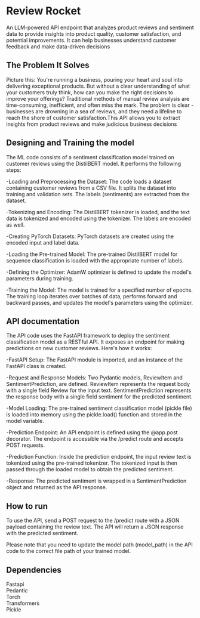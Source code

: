 # Review Rocket

An LLM-powered API endpoint that analyzes product reviews and sentiment data to provide insights into product quality, customer satisfaction, and potential improvements. It can help businesses understand customer feedback and make data-driven decisions

## The Problem It Solves

Picture this: You're running a business, pouring your heart and soul into delivering exceptional products. But without a clear understanding of what your customers truly think, how can you make the right decisions to improve your offerings? Traditional methods of manual review analysis are time-consuming, inefficient, and often miss the mark. The problem is clear - businesses are drowning in a sea of reviews, and they need a lifeline to reach the shore of customer satisfaction.This API allows you to extract insights from product reviews and make judicious business decisions


## Designing and Training the model

The ML code consists of a sentiment classification model trained on customer reviews using the DistilBERT model. It performs the following steps:

-Loading and Preprocessing the Dataset: The code loads a dataset containing customer reviews from a CSV file. It splits the dataset into training and validation sets. The labels (sentiments) are extracted from the dataset.

-Tokenizing and Encoding: The DistilBERT tokenizer is loaded, and the text data is tokenized and encoded using the tokenizer. The labels are encoded as well.

-Creating PyTorch Datasets: PyTorch datasets are created using the encoded input and label data.

-Loading the Pre-trained Model: The pre-trained DistilBERT model for sequence classification is loaded with the appropriate number of labels.

-Defining the Optimizer: AdamW optimizer is defined to update the model's parameters during training.

-Training the Model: The model is trained for a specified number of epochs. The training loop iterates over batches of data, performs forward and backward passes, and updates the model's parameters using the optimizer.



## API documentation

The API code uses the FastAPI framework to deploy the sentiment classification model as a RESTful API. It exposes an endpoint for making predictions on new customer reviews. Here's how it works:

-FastAPI Setup: The FastAPI module is imported, and an instance of the FastAPI class is created.

-Request and Response Models: Two Pydantic models, ReviewItem and SentimentPrediction, are defined. ReviewItem represents the request body with a single field Review for the input text. SentimentPrediction represents the response body with a single field sentiment for the predicted sentiment.

-Model Loading: The pre-trained sentiment classification model (pickle file) is loaded into memory using the pickle.load() function and stored in the model variable.

-Prediction Endpoint: An API endpoint is defined using the @app.post decorator. The endpoint is accessible via the /predict route and accepts POST requests.

-Prediction Function: Inside the prediction endpoint, the input review text is tokenized using the pre-trained tokenizer. The tokenized input is then passed through the loaded model to obtain the predicted sentiment.

-Response: The predicted sentiment is wrapped in a SentimentPrediction object and returned as the API response.



## How to run

To use the API, send a POST request to the /predict route with a JSON payload containing the review text. The API will return a JSON response with the predicted sentiment.

Please note that you need to update the model path (model_path) in the API code to the correct file path of your trained model.



## Dependencies

Fastapi  
Pedantic  
Torch  
Transformers  
Pickle  



